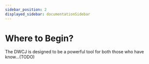 ```yaml
---
sidebar_position: 2
displayed_sidebar: documentationSidebar
---
```


# Where to Begin?

The DWCJ is designed to be a powerful tool for both those who have know...(TODO)